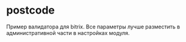 # postcode
Пример валидатора для bitrix. Все параметры лучше разместить в административной части в настройках <module> модуля.